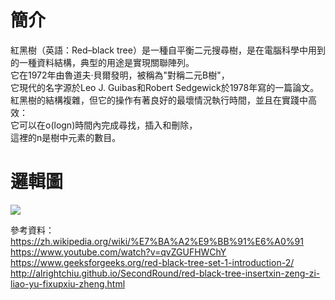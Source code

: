 # 簡介
紅黑樹（英語：Red–black tree）是一種自平衡二元搜尋樹，是在電腦科學中用到的一種資料結構，典型的用途是實現關聯陣列。</br>
它在1972年由魯道夫·貝爾發明，被稱為"對稱二元B樹"，</br>
它現代的名字源於Leo J. Guibas和Robert Sedgewick於1978年寫的一篇論文。</br>
紅黑樹的結構複雜，但它的操作有著良好的最壞情況執行時間，並且在實踐中高效：</br>
它可以在o(logn)時間內完成尋找，插入和刪除，</br>
這裡的n是樹中元素的數目。

# 邏輯圖
<img src='https://github.com/yen880405/yenlin/blob/master/classnote/image/%E8%9E%A2%E5%B9%95%E5%BF%AB%E7%85%A7%202020-01-08%20%E4%B8%8B%E5%8D%885.25.02.png'>






參考資料：https://zh.wikipedia.org/wiki/%E7%BA%A2%E9%BB%91%E6%A0%91
        https://www.youtube.com/watch?v=qvZGUFHWChY
        https://www.geeksforgeeks.org/red-black-tree-set-1-introduction-2/
        http://alrightchiu.github.io/SecondRound/red-black-tree-insertxin-zeng-zi-liao-yu-fixupxiu-zheng.html
